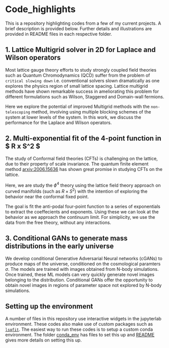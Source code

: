 # Code_highlights
This is a repository highlighting codes from a few of my current projects. A brief description is provided below. Further details and illustrations are provided in README files in each respective folder.


## 1. Lattice Multigrid solver in 2D for Laplace and Wilson operators
Most lattice gauge theory efforts to study strongly coupled field theories such as Quantum Chromodynamics (QCD) suffer from the problem of `critical slowing down` i.e. conventional solvers slown dramatically as one explores the physics region of small lattice spacing. Lattice multigrid methods have shown remarkable success in ameliorating this problem for different formulations such as Wilson, Staggered and Domain-wall fermions. 

Here we explore the potential of improved Multigrid methods with the `non-telescoping` method, involving using multiple blocking schemes of the system at lower levels of the system. In this work, we discuss the performance for the Laplace and Wilson operators.

## 2. Multi-exponential fit of the 4-point function in $ R x S^2 $

The study of Conformal field theories (CFTs) is challenging on the lattice, due to their property of scale invariance. The quantum finite element method [arxiv:2006.15636](https://arxiv.org/abs/2006.15636) has shown great promise in studying CFTs on the lattice. 

Here, we are study the $\phi^4$ theory using the lattice field theory approach on curved manifolds (such as $R \times S^2$) with the intention of exploring the behavior near the conformal fixed point.

The goal is fit the anti-podal four-point function to a series of exponentials to extract the coeffecients and exponents.
Using these we can look at the behavior as we approach the continuum limit.
For simiplicity, we use the data from the free theory, without any interactions.

## 3. Conditional GANs to generate mass distributions in the early universe
We develop conditional Generative Adversarial Neural networks (cGANs) to produce maps of the universe, conditioned on the cosmological paramters $\sigma$.
The models are trained with images obtained from N-body simulations. Once trained, these ML models can very quickly generate novel images belonging to the distribution. Conditional GANs offer the opportunity to obtain novel images in regions of parameter space not explored by N-body simulations.


## Setting up the environment
A number of files in this repository use interactive widgets in the jupyterlab environment. These codes also make use of custom packages such as [`lsqfit`](https://pypi.org/project/lsqfit/). The easiest way to run these codes is to setup a custom conda environment. The folder [conda_env](https://github.com/vmos1/Code_highlights/tree/main/conda_env) has files to set this up and [README](https://github.com/vmos1/Code_highlights/tree/main/conda_env/README.md) gives more details on setting this up.
